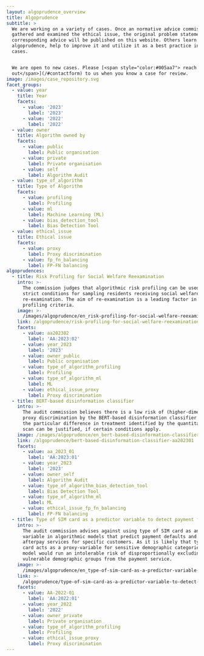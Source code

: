 ```yaml
---
layout: algoprudence_overview
title: Algoprudence
subtitle: >
  We are working on a variety of cases. Once an normative advice commission has
  gathered and examined the ethical issue, the original problem statement and
  corresponding advice will be published on this website. Others learn from our
  algoprudence, help to improve it and utilize it as a best practice in similar
  cases.


  We are open to new cases. Please [<span style="color:#005aa7"> reach
  out</span>](/#contactform) to us when you know a case for review.
image: /images/case_repository.svg
facet_groups:
  - value: year
    title: Year
    facets:
      - value: '2023'
        label: '2023'
      - value: '2022'
        label: '2022'
  - value: owner
    title: Algorithm owned by
    facets:
      - value: public
        label: Public organisation
      - value: private
        label: Private organisation
      - value: self
        label: Algorithm Audit
  - value: type_of_algorithm
    title: Type of Algorithm
    facets:
      - value: profiling
        label: Profiling
      - value: ml
        label: Machine Learning (ML)
      - value: bias_detection_tool
        label: Bias Detection Tool
  - value: ethical_issue
    title: Ethical issue
    facets:
      - value: proxy
        label: Proxy discrimination
      - value: fp_fn_balancing
        label: FP-FN balancing
algoprudences:
  - title: Risk Profiling for Social Welfare Reexamination
    intro: >-
      The commission judges that algorithmic risk profiling can be used under
      strict conditions for sampling residents receiving social welfare for
      re-examination. The aim of re-examination is a leading factor in judging
      profiling criteria.
    image: >-
      /images/algoprudence/en_risk-profiling-for-social-welfare-reexamination-aa202302.png
    link: /algoprudence/risk-profiling-for-social-welfare-reexamination-aa202302/
    facets:
      - value: aa202302
        label: 'AA:2023:02'
      - value: year_2023
        label: '2023'
      - value: owner_public
        label: Public organisation
      - value: type_of_algorithm_profiling
        label: Profiling
      - value: type_of_algorithm_ml
        label: ML
      - value: ethical_issue_proxy
        label: Proxy discrimination
  - title: BERT-based disinformation classifier
    intro: >-
      The audit commission believes there is a low risk of (higher-dimensional)
      proxy discrimination by the BERT-based disinformation classifier and that
      the particular difference in treatment identified by the quantitative bias
      scan can be justified, if certain conditions apply.
    image: /images/algoprudence/en_bert-based-disinformation-classifier-aa202301.png
    link: /algoprudence/bert-based-disinformation-classifier-aa202301
    facets:
      - value: aa_2023_01
        label: 'AA:2023:01'
      - value: year_2023
        label: '2023'
      - value: owner_self
        label: Algorithm Audit
      - value: type_of_algorithm_bias_detection_tool
        label: Bias Detection Tool
      - value: type_of_algorithm_ml
        label: ML
      - value: ethical_issue_fp_fn_balancing
        label: FP-FN balancing
  - title: Type of SIM card as a predictor variable to detect payment fraud
    intro: >-
      The audit commission advises against using type of SIM card as an input
      variable in algorithmic models that predict payment defaults and block
      afterpay services for specific customers. As it is likely that type of SIM
      card acts as a proxy-variable for sensitive demographic categories, the
      model would run an intolerable risk of disproportionally excluding
      vulnerable demographic groups from the payment service.
    image: >-
      /images/algoprudence/en_type-of-sim-card-as-a-predictor-variable-to-detect-payment-fraud-aa202201.png
    link: >-
      /algoprudence/type-of-sim-card-as-a-predictor-variable-to-detect-payment-fraud-aa202201
    facets:
      - value: AA-2022-01
        label: 'AA:2022:01'
      - value: year_2022
        label: '2022'
      - value: owner_private
        label: Private organisation
      - value: type_of_algorithm_profiling
        label: Profiling
      - value: ethical_issue_proxy
        label: Proxy discrimination
---
```


